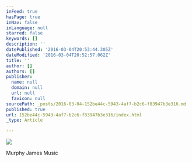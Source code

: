 ```yaml
---
inFeed: true
hasPage: true
inNav: false
inLanguage: null
starred: false
keywords: []
description: ''
datePublished: '2016-03-04T20:53:44.305Z'
dateModified: '2016-03-04T20:52:57.062Z'
title: ''
author: []
authors: []
publisher:
  name: null
  domain: null
  url: null
  favicon: null
sourcePath: _posts/2016-03-04-152be44c-5943-4af7-b2c6-f83947b3e316.md
published: true
url: 152be44c-5943-4af7-b2c6-f83947b3e316/index.html
_type: Article

---
```

![](https://the-grid-user-content.s3-us-west-2.amazonaws.com/4f3ef068-e89c-4cd2-86fa-a57f2d33d13d.jpg)

Murphy James Music